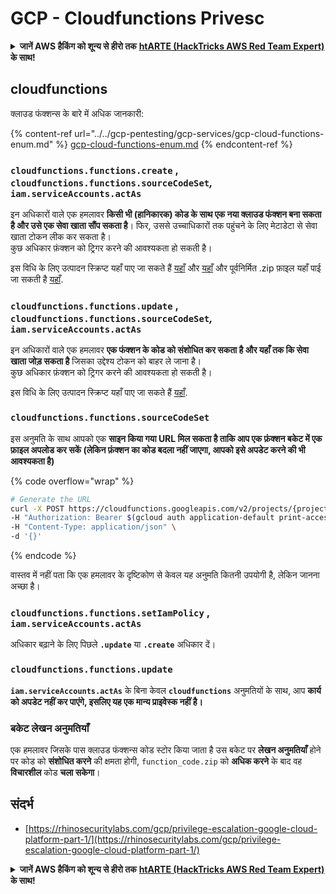 # GCP - Cloudfunctions Privesc

<details>

<summary><strong>जानें AWS हैकिंग को शून्य से हीरो तक</strong> <a href="https://training.hacktricks.xyz/courses/arte"><strong>htARTE (HackTricks AWS Red Team Expert)</strong></a><strong> के साथ!</strong></summary>

HackTricks का समर्थन करने के अन्य तरीके:

* यदि आप अपनी **कंपनी का विज्ञापन HackTricks में देखना चाहते हैं** या **HackTricks को PDF में डाउनलोड करना चाहते हैं** तो [**सब्सक्रिप्शन प्लान्स देखें**](https://github.com/sponsors/carlospolop)!
* [**आधिकारिक PEASS & HackTricks स्वैग**](https://peass.creator-spring.com) प्राप्त करें
* हमारे विशेष [**NFTs**](https://opensea.io/collection/the-peass-family) कलेक्शन [**The PEASS Family**](https://opensea.io/collection/the-peass-family) खोजें
* **शामिल हों** 💬 [**डिस्कॉर्ड समूह**](https://discord.gg/hRep4RUj7f) या [**टेलीग्राम समूह**](https://t.me/peass) या हमें **ट्विटर** 🐦 [**@hacktricks_live**](https://twitter.com/hacktricks_live)** पर फॉलो** करें।
* **हैकिंग ट्रिक्स साझा करें द्वारा PRs सबमिट करके** [**HackTricks**](https://github.com/carlospolop/hacktricks) और [**HackTricks Cloud**](https://github.com/carlospolop/hacktricks-cloud) github repos में।

</details>

## cloudfunctions

क्लाउड फंक्शन्स के बारे में अधिक जानकारी:

{% content-ref url="../../gcp-pentesting/gcp-services/gcp-cloud-functions-enum.md" %}
[gcp-cloud-functions-enum.md](../../gcp-pentesting/gcp-services/gcp-cloud-functions-enum.md)
{% endcontent-ref %}

### `cloudfunctions.functions.create` , `cloudfunctions.functions.sourceCodeSet`_,_ `iam.serviceAccounts.actAs`

इन अधिकारों वाले एक हमलावर **किसी भी (हानिकारक) कोड के साथ एक नया क्लाउड फंक्शन बना सकता है और उसे एक सेवा खाता सौंप सकता है**। फिर, उससे उच्चाधिकारों तक पहुंचने के लिए मेटाडेटा से सेवा खाता टोकन लीक कर सकता है।\
कुछ अधिकार फ़ंक्शन को ट्रिगर करने की आवश्यकता हो सकती है।

इस विधि के लिए उत्पादन स्क्रिप्ट यहाँ पाए जा सकते हैं [यहाँ](https://github.com/RhinoSecurityLabs/GCP-IAM-Privilege-Escalation/blob/master/ExploitScripts/cloudfunctions.functions.create-call.py) और [यहाँ](https://github.com/RhinoSecurityLabs/GCP-IAM-Privilege-Escalation/blob/master/ExploitScripts/cloudfunctions.functions.create-setIamPolicy.py) और पूर्वनिर्मित .zip फ़ाइल यहाँ पाई जा सकती है [यहाँ](https://github.com/RhinoSecurityLabs/GCP-IAM-Privilege-Escalation/tree/master/ExploitScripts/CloudFunctions).

### `cloudfunctions.functions.update` , `cloudfunctions.functions.sourceCodeSet`_,_ `iam.serviceAccounts.actAs`

इन अधिकारों वाले एक हमलावर **एक फंक्शन के कोड को संशोधित कर सकता है और यहाँ तक कि सेवा खाता जोड़ सकता है** जिसका उद्देश्य टोकन को बाहर ले जाना है।\
कुछ अधिकार फ़ंक्शन को ट्रिगर करने की आवश्यकता हो सकती है।

इस विधि के लिए उत्पादन स्क्रिप्ट यहाँ पाए जा सकते हैं [यहाँ](https://github.com/RhinoSecurityLabs/GCP-IAM-Privilege-Escalation/blob/master/ExploitScripts/cloudfunctions.functions.update.py).

### `cloudfunctions.functions.sourceCodeSet`

इस अनुमति के साथ आपको एक **साइन किया गया URL मिल सकता है ताकि आप एक फ़ंक्शन बकेट में एक फ़ाइल अपलोड कर सकें (लेकिन फ़ंक्शन का कोड बदला नहीं जाएगा, आपको इसे अपडेट करने की भी आवश्यकता है)**

{% code overflow="wrap" %}
```bash
# Generate the URL
curl -X POST https://cloudfunctions.googleapis.com/v2/projects/{project-id}/locations/{location}/functions:generateUploadUrl \
-H "Authorization: Bearer $(gcloud auth application-default print-access-token)" \
-H "Content-Type: application/json" \
-d '{}'
```
{% endcode %}

वास्तव में नहीं पता कि एक हमलावर के दृष्टिकोण से केवल यह अनुमति कितनी उपयोगी है, लेकिन जानना अच्छा है।

### `cloudfunctions.functions.setIamPolicy` , `iam.serviceAccounts.actAs`

अधिकार बढ़ाने के लिए पिछले **`.update`** या **`.create`** अधिकार दें।

### `cloudfunctions.functions.update`

**`iam.serviceAccounts.actAs`** के बिना केवल **`cloudfunctions`** अनुमतियों के साथ, आप **कार्य को अपडेट नहीं कर पाएंगे, इसलिए यह एक मान्य प्राइवेस्क नहीं है।**

### बकेट लेखन अनुमतियाँ

एक हमलावर जिसके पास क्लाउड फंक्शन्स कोड स्टोर किया जाता है उस बकेट पर **लेखन अनुमतियाँ** होने पर कोड को **संशोधित करने** की क्षमता होगी, `function_code.zip` को **अधिक करने** के बाद वह **विचारशील** कोड **चला सकेगा**।

## संदर्भ

* [https://rhinosecuritylabs.com/gcp/privilege-escalation-google-cloud-platform-part-1/](https://rhinosecuritylabs.com/gcp/privilege-escalation-google-cloud-platform-part-1/)

<details>

<summary><strong>जानें AWS हैकिंग को शून्य से हीरो तक</strong> <a href="https://training.hacktricks.xyz/courses/arte"><strong>htARTE (HackTricks AWS Red Team Expert)</strong></a><strong> के साथ!</strong></summary>

HackTricks का समर्थन करने के अन्य तरीके:

* यदि आप अपनी **कंपनी का विज्ञापन HackTricks में देखना चाहते हैं** या **HackTricks को PDF में डाउनलोड करना चाहते हैं** तो [**सब्सक्रिप्शन प्लान्स देखें**](https://github.com/sponsors/carlospolop)!
* [**आधिकारिक PEASS & HackTricks स्वैग**](https://peass.creator-spring.com) प्राप्त करें
* हमारे विशेष [**NFTs**](https://opensea.io/collection/the-peass-family) कलेक्शन [**The PEASS Family**](https://opensea.io/collection/the-peass-family) खोजें
* **शामिल हों** 💬 [**डिस्कॉर्ड समूह**](https://discord.gg/hRep4RUj7f) या [**टेलीग्राम समूह**](https://t.me/peass) या हमें **ट्विटर** 🐦 [**@hacktricks_live**](https://twitter.com/hacktricks_live)** पर **फॉलो** करें।
* **हैकिंग ट्रिक्स साझा करें** [**HackTricks**](https://github.com/carlospolop/hacktricks) और [**HackTricks Cloud**](https://github.com/carlospolop/hacktricks-cloud) github repos को PRs सबमिट करके।

</details>
